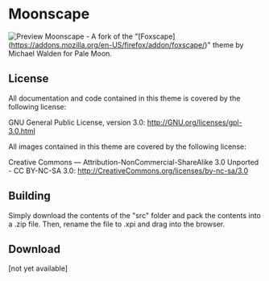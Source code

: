 ﻿# Moonscape
![Preview](http://not-yet-available.com/)
Moonscape - A fork of the "[Foxscape] (https://addons.mozilla.org/en-US/firefox/addon/foxscape/)" theme by Michael Walden for Pale Moon.

## License
All documentation and code contained in this theme is covered by the
following license:

GNU General Public License, version 3.0: http://GNU.org/licenses/gpl-3.0.html

All images contained in this theme are covered by the following license:

Creative Commons — Attribution-NonCommercial-ShareAlike 3.0 Unported -
CC BY-NC-SA 3.0: http://CreativeCommons.org/licenses/by-nc-sa/3.0

## Building
Simply download the contents of the "src" folder  and pack the contents into a .zip file. Then, rename the file to .xpi and drag into the browser.

## Download
[not yet available]
